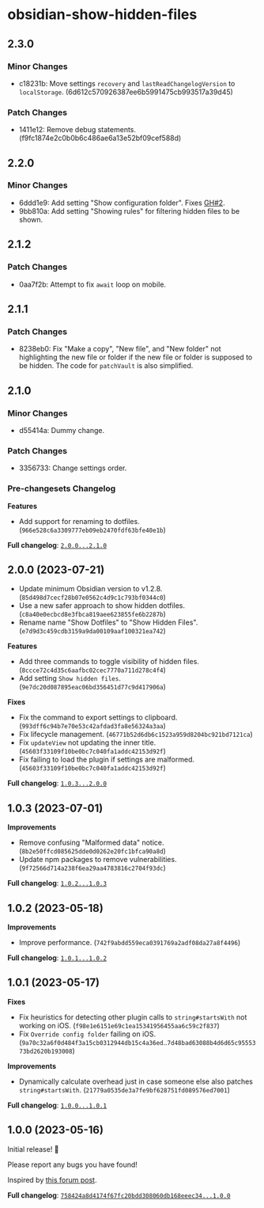 # obsidian-show-hidden-files

## 2.3.0

### Minor Changes

- c18231b: Move settings `recovery` and `lastReadChangelogVersion` to `localStorage`. (6d612c570926387ee6b5991475cb993517a39d45)

### Patch Changes

- 1411e12: Remove debug statements. (f9fc1874e2c0b0b6c486ae6a13e52bf09cef588d)

## 2.2.0

### Minor Changes

- 6ddd1e9: Add setting "Show configuration folder". Fixes [GH#2](https://github.com/polyipseity/obsidian-show-hidden-files/issues/2).
- 9bb810a: Add setting "Showing rules" for filtering hidden files to be shown.

## 2.1.2

### Patch Changes

- 0aa7f2b: Attempt to fix `await` loop on mobile.

## 2.1.1

### Patch Changes

- 8238eb0: Fix "Make a copy", "New file", and "New folder" not highlighting the new file or folder if the new file or folder is supposed to be hidden. The code for `patchVault` is also simplified.

## 2.1.0

### Minor Changes

- d55414a: Dummy change.

### Patch Changes

- 3356733: Change settings order.

### Pre-changesets Changelog

**Features**

- Add support for renaming to dotfiles. (`966e528c6a3309777eb09eb2470fdf63bfe40e1b`)

**Full changelog**: [`2.0.0...2.1.0`](https://github.com/polyipseity/obsidian-show-hidden-files/compare/2.0.0...2.1.0)

## 2.0.0 (2023-07-21)

- Update minimum Obsidian version to v1.2.8. (`85d498d7cecf28b07e0562c4d9c1c793bf0344c0`)
- Use a new safer approach to show hidden dotfiles. (`c8a40e0ecbcd8e3fbca819aee623855fe6b2287b`)
- Rename name "Show Dotfiles" to "Show Hidden Files". (`e7d9d3c459cdb3159a9da00109aaf100321ea742`)

**Features**

- Add three commands to toggle visibility of hidden files. (`8ccce72c4d35c6aafbc02cec7770a711d278c4f4`)
- Add setting `Show hidden files`. (`9e7dc20d087895eac06bd356451d77c9d417906a`)

**Fixes**

- Fix the command to export settings to clipboard. (`993dff6c94b7e70e53c42afdad3fa8e56324a3aa`)
- Fix lifecycle management. (`46771b52d6db6c1523a959d8204bc921bd7121ca`)
- Fix `updateView` not updating the inner title. (`45603f33109f10be0bc7c040fa1addc42153d92f`)
- Fix failing to load the plugin if settings are malformed. (`45603f33109f10be0bc7c040fa1addc42153d92f`)

**Full changelog**: [`1.0.3...2.0.0`](https://github.com/polyipseity/obsidian-show-hidden-files/compare/1.0.3...2.0.0)

## 1.0.3 (2023-07-01)

**Improvements**

- Remove confusing "Malformed data" notice. (`8b2e50ffcd085625dde0d0262e20fc1bfca90a8d`)
- Update npm packages to remove vulnerabilities. (`9f72566d714a238f6ea29aa4783816c2704f93dc`)

**Full changelog**: [`1.0.2...1.0.3`](https://github.com/polyipseity/obsidian-show-hidden-files/compare/1.0.2...1.0.3)

## 1.0.2 (2023-05-18)

**Improvements**

- Improve performance. (`742f9abdd559eca0391769a2adf08da27a8f4496`)

**Full changelog**: [`1.0.1...1.0.2`](https://github.com/polyipseity/obsidian-show-hidden-files/compare/1.0.1...1.0.2)

## 1.0.1 (2023-05-17)

**Fixes**

- Fix heuristics for detecting other plugin calls to `string#startsWith` not working on iOS. (`f98e1e6151e69c1ea15341956455aa6c59c2f837`)
- Fix `Override config folder` failing on iOS. (`9a70c32a6f0d484f3a15cb0312944db15c4a36ed`..`7d48bad63088b4d6d65c9555373bd2620b193008`)

**Improvements**

- Dynamically calculate overhead just in case someone else also patches `string#startsWith`. (`21779a0535de3a7fe9bf628751fd089576ed7001`)

**Full changelog**: [`1.0.0...1.0.1`](https://github.com/polyipseity/obsidian-show-hidden-files/compare/1.0.0...1.0.1)

## 1.0.0 (2023-05-16)

Initial release! 🥳

Please report any bugs you have found!

Inspired by [this forum post](https://forum.obsidian.md/t/enable-use-of-hidden-files-dotfiles-within-obsidian/26908).

**Full changelog**: [`758424a8d4174f67fc20bdd308060db168eeec34...1.0.0`](https://github.com/polyipseity/obsidian-show-hidden-files/compare/758424a8d4174f67fc20bdd308060db168eeec34...1.0.0)
